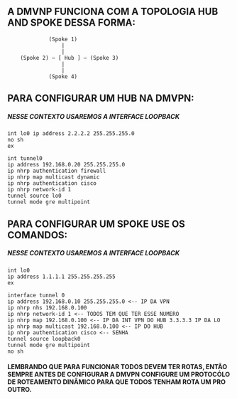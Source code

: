 
## A DMVNP FUNCIONA COM A TOPOLOGIA HUB AND SPOKE DESSA FORMA:



```
             (Spoke 1)
                 |
                 |
    (Spoke 2) — [ Hub ] — (Spoke 3)
                 |
                 |
             (Spoke 4)

```




## PARA CONFIGURAR UM HUB NA DMVPN:
##### NESSE CONTEXTO USAREMOS A INTERFACE LOOPBACK
```
int lo0 ip address 2.2.2.2 255.255.255.0
no sh
ex

int tunnel0
ip address 192.168.0.20 255.255.255.0
ip nhrp authentication firewall
ip nhrp map multicast dynamic
ip nhrp authentication cisco
ip nhrp network-id 1
tunnel source lo0
tunnel mode gre multipoint
```
















## PARA CONFIGURAR UM SPOKE USE OS COMANDOS:

##### NESSE CONTEXTO USAREMOS A INTERFACE LOOPBACK
```
int lo0
ip address 1.1.1.1 255.255.255.255
ex

interface tunnel 0
ip address 192.168.0.10 255.255.255.0 <-- IP DA VPN
ip nhrp nhs 192.168.0.100
ip nhrp network-id 1 <-- TODOS TEM QUE TER ESSE NUMERO
ip nhrp map 192.168.0.100 <-- IP DA INT VPN DO HUB 3.3.3.3 IP DA LO
ip nhrp map multicast 192.168.0.100 <-- IP DO HUB
ip nhrp authentication cisco <-- SENHA
tunnel source loopback0
tunnel mode gre multipoint 
no sh
```

#### LEMBRANDO QUE PARA FUNCIONAR TODOS DEVEM TER ROTAS, ENTÃO SEMPRE ANTES DE CONFIGURAR A DMVPN CONFIGURE UM PROTOCÓLO DE ROTEAMENTO DINÂMICO PARA QUE TODOS TENHAM ROTA UM PRO OUTRO.
